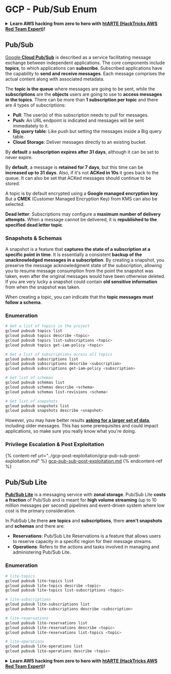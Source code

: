 # GCP - Pub/Sub Enum

<details>

<summary><strong>Learn AWS hacking from zero to hero with</strong> <a href="https://training.hacktricks.xyz/courses/arte"><strong>htARTE (HackTricks AWS Red Team Expert)</strong></a><strong>!</strong></summary>

Other ways to support HackTricks:

* If you want to see your **company advertised in HackTricks** or **download HackTricks in PDF** Check the [**SUBSCRIPTION PLANS**](https://github.com/sponsors/carlospolop)!
* Get the [**official PEASS & HackTricks swag**](https://peass.creator-spring.com)
* Discover [**The PEASS Family**](https://opensea.io/collection/the-peass-family), our collection of exclusive [**NFTs**](https://opensea.io/collection/the-peass-family)
* **Join the** 💬 [**Discord group**](https://discord.gg/hRep4RUj7f) or the [**telegram group**](https://t.me/peass) or **follow** me on **Twitter** 🐦 [**@carlospolopm**](https://twitter.com/carlospolopm)**.**
* **Share your hacking tricks by submitting PRs to the** [**HackTricks**](https://github.com/carlospolop/hacktricks) and [**HackTricks Cloud**](https://github.com/carlospolop/hacktricks-cloud) github repos.

</details>

## Pub/Sub <a href="#reviewing-cloud-pubsub" id="reviewing-cloud-pubsub"></a>

[Google **Cloud Pub/Sub**](https://cloud.google.com/pubsub/) is described as a service facilitating message exchange between independent applications. The core components include **topics**, to which applications can **subscribe**. Subscribed applications have the capability to **send and receive messages**. Each message comprises the actual content along with associated metadata.

The **topic is the queue** where messages are going to be sent, while the **subscriptions** are the **objects** users are going to use to **access messages in the topics**. There can be more than **1 subscription per topic** and there are 4 types of subscriptions:

* **Pull**: The user(s) of this subscription needs to pull for messages.
* **Push**: An URL endpoint is indicated and messages will be sent immediately to it.
* **Big query table**: Like push but setting the messages inside a Big query table.
* **Cloud Storage**: Deliver messages directly to an existing bucket.

By **default** a **subscription expires after 31 days**, although it can be set to never expire.

By **default**, a message is **retained for 7 days**, but this time can be **increased up to 31 days**. Also, if it's not **ACKed in 10s** it goes back to the queue. It can also be set that ACKed messages should continue to be stored.

A topic is by default encrypted using a **Google managed encryption key**. But a **CMEK** (Customer Managed Encryption Key) from KMS can also be selected.

**Dead letter**: Subscriptions may configure a **maximum number of delivery attempts**. When a message cannot be delivered, it is **republished to the specified dead letter topic**.

### Snapshots & Schemas

A snapshot is a feature that **captures the state of a subscription at a specific point in time**. It is essentially a consistent **backup of the unacknowledged messages in a subscription**. By creating a snapshot, you preserve the message acknowledgment state of the subscription, allowing you to resume message consumption from the point the snapshot was taken, even after the original messages would have been otherwise deleted.\
If you are very lucky a snapshot could contain **old sensitive information** from when the snapshot was taken.

When creating a topic, you can indicate that the **topic messages must follow a schema**.

### Enumeration

```bash
# Get a list of topics in the project
gcloud pubsub topics list
gcloud pubsub topics describe <topic>
gcloud pubsub topics list-subscriptions <topic>
gcloud pubsub topics get-iam-policy <topic>

# Get a list of subscriptions across all topics
gcloud pubsub subscriptions list
gcloud pubsub subscriptions describe <subscription>
gcloud pubsub subscriptions get-iam-policy <subscription>

# Get list of schemas
gcloud pubsub schemas list
gcloud pubsub schemas describe <schema>
gcloud pubsub schemas list-revisions <schema>

# Get list of snapshots
gcloud pubsub snapshots list
gcloud pubsub snapshots describe <snapshot>
```

However, you may have better results [**asking for a larger set of data**](https://cloud.google.com/pubsub/docs/replay-overview), including older messages. This has some prerequisites and could impact applications, so make sure you really know what you're doing.

### Privilege Escalation & Post Exploitation

{% content-ref url="../gcp-post-exploitation/gcp-pub-sub-post-exploitation.md" %}
[gcp-pub-sub-post-exploitation.md](../gcp-post-exploitation/gcp-pub-sub-post-exploitation.md)
{% endcontent-ref %}

## Pub/Sub Lite

[**Pub/Sub Lite**](https://cloud.google.com/pubsub/docs/choosing-pubsub-or-lite) is a messaging service with **zonal storage**. Pub/Sub Lite **costs a fraction** of Pub/Sub and is meant for **high volume streaming** (up to 10 million messages per second) pipelines and event-driven system where low cost is the primary consideration.

In PubSub Lite there **are** **topics** and **subscriptions**, there **aren't snapshots** and **schemas** and there are:

* **Reservations**: Pub/Sub Lite Reservations is a feature that allows users to reserve capacity in a specific region for their message streams.
* **Operations**: Refers to the actions and tasks involved in managing and administering Pub/Sub Lite.

### Enumeration

```bash
# lite-topics
gcloud pubsub lite-topics list
gcloud pubsub lite-topics describe <topic>
gcloud pubsub lite-topics list-subscriptions <topic>

# lite-subscriptions
gcloud pubsub lite-subscriptions list
gcloud pubsub lite-subscriptions describe <subscription>

# lite-reservations
gcloud pubsub lite-reservations list
gcloud pubsub lite-reservations describe <topic>
gcloud pubsub lite-reservations list-topics <topic>

# lite-operations
gcloud pubsub lite-operations list
gcloud pubsub lite-operations describe <topic>
```

<details>

<summary><strong>Learn AWS hacking from zero to hero with</strong> <a href="https://training.hacktricks.xyz/courses/arte"><strong>htARTE (HackTricks AWS Red Team Expert)</strong></a><strong>!</strong></summary>

Other ways to support HackTricks:

* If you want to see your **company advertised in HackTricks** or **download HackTricks in PDF** Check the [**SUBSCRIPTION PLANS**](https://github.com/sponsors/carlospolop)!
* Get the [**official PEASS & HackTricks swag**](https://peass.creator-spring.com)
* Discover [**The PEASS Family**](https://opensea.io/collection/the-peass-family), our collection of exclusive [**NFTs**](https://opensea.io/collection/the-peass-family)
* **Join the** 💬 [**Discord group**](https://discord.gg/hRep4RUj7f) or the [**telegram group**](https://t.me/peass) or **follow** me on **Twitter** 🐦 [**@carlospolopm**](https://twitter.com/carlospolopm)**.**
* **Share your hacking tricks by submitting PRs to the** [**HackTricks**](https://github.com/carlospolop/hacktricks) and [**HackTricks Cloud**](https://github.com/carlospolop/hacktricks-cloud) github repos.

</details>

